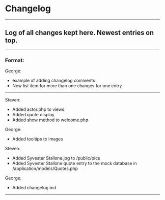 <h1>Changelog</h1>
<hr/>
<h2>Log of all changes kept here. Newest entries on top.</h2>
<hr/>
<h3>Format:</h3>
<p>George:</p>
    <ul>
    <li>example of adding changelog comments</li>
    <li>New list item for more than one changes for one entry</li>
    </ul>
<hr/>

<p>Steven:</p>
    <ul>
    <li>Added actor.php to views</li>
	<li>Added quote display</li>
	<li>Added show method to welcome.php</li>
    </ul>

<p>George:</p>
    <ul>
    <li>Added tooltips to images</li>
    </ul>

<p>Steven:</p>
    <ul>
    <li>Added Syvester Stallone.jpg to /public/pics</li>
	<li>Added Syvester Stallone quote entry to the mock database in /application/models/Quotes.php</li>
    </ul>

<p>George:</p>
    <ul>
    <li>Added changelog.md</li>
    </ul>
<hr/>
